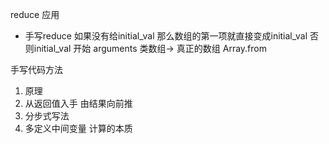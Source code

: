reduce 应用
- 手写reduce
    如果没有给initial_val  那么数组的第一项就直接变成initial_val
    否则initial_val 开始
    arguments 类数组-> 真正的数组  Array.from

手写代码方法
  1. 原理
  2. 从返回值入手 由结果向前推
  3. 分步式写法
  4. 多定义中间变量 计算的本质
  